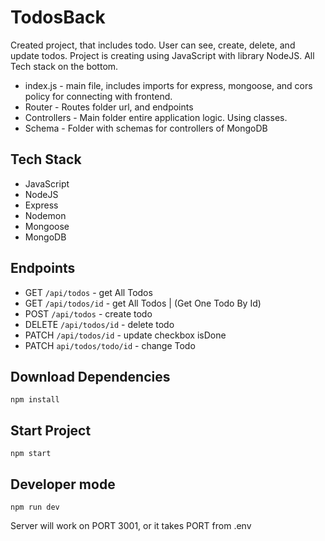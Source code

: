 # TodosBack
Created project, that includes todo. User can see, create, delete, and update todos. Project is creating using JavaScript with library NodeJS.
All Tech stack on the bottom.
- index.js - main file, includes imports for express, mongoose, and cors policy for connecting with frontend.
- Router - Routes folder url, and endpoints
- Controllers - Main folder entire application logic. Using classes.
- Schema - Folder with schemas for controllers of MongoDB

## Tech Stack
- JavaScript
- NodeJS
- Express
- Nodemon
- Mongoose
- MongoDB

##  Endpoints
 - GET `/api/todos` - get All Todos
 - GET `/api/todos/id` - get All Todos | (Get One Todo By Id)
 - POST `/api/todos` - create todo
 - DELETE `/api/todos/id` - delete todo
 - PATCH `/api/todos/id` - update checkbox isDone
 - PATCH `api/todos/todo/id` - change Todo

## Download Dependencies

```
npm install
```

## Start Project

```
npm start
```
## Developer mode
```
npm run dev
```

Server will work on PORT 3001, or it takes PORT from .env

